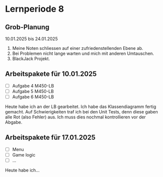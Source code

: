 # Lernperiode 8

## Grob-Planung

10.01.2025 bis 24.01.2025

1. Meine Noten schliessen auf einer zufriedenstellenden Ebene ab.
2. Bei Problemen nicht lange warten und mich mit anderen Umtauschen.
3. BlackJack Projekt.

## Arbeitspakete für 10.01.2025

- [ ] Aufgabe 4 M450-LB
- [ ] Aufgabe 5 M450-LB
- [ ] Aufgabe 6 M450-LB

Heute habe ich an der LB gearbeitet. Ich habe das Klassendiagramm fertig gemacht. Auf Schwierigkeiten traf ich bei den Unit Tests, denn diese gaben alle Rot (also Fehler) aus. Ich muss dies nochmal kontrollieren vor der Abgabe.

## Arbeitspakete für 17.01.2025

- [ ] Menu
- [ ] Game logic
- [ ] ...

Heute habe ich...

